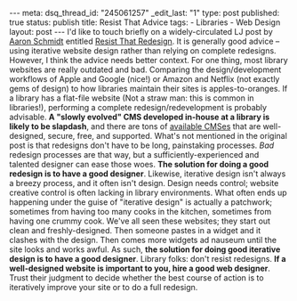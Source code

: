 --- meta: dsq_thread_id: "245061257" _edit_last: "1" type: post published: true status: publish title: Resist That Advice tags: - Libraries - Web Design layout: post --- I'd like to touch briefly on a widely-circulated LJ post by [Aaron Schmidt](http://twitter.com/walkingpaper) entitled [Resist That Redesign](http://www.libraryjournal.com/lj/communityopinion/889081-274/resist_that_redesign__the.html.csp). It is generally good advice – using iterative website design rather than relying on complete redesigns. However, I think the advice needs better context. For one thing, most library websites are really outdated and bad. Comparing the design/development workflows of Apple and Google (nice!) or Amazon and Netflix (not exactly gems of design) to how libraries maintain their sites is apples-to-oranges. If a library has a flat-file website (Not a straw man: this is common in libraries!), performing a complete redesign/redevelopment is probably advisable. **A "slowly evolved" CMS developed in-house at a library is likely to be slapdash**, and there are tons of [available CMSes](http://drupal.org/) that are well-designed, secure, free, and supported. What's not mentioned in the original post is that redesigns don't have to be long, painstaking processes. _Bad_ redesign processes are that way, but a sufficiently-experienced and talented designer can ease those woes. **The solution for doing a good redesign is to have a good designer**. Likewise, iterative design isn't always a breezy process, and it often isn't design. Design needs control; website creative control is often lacking in library environments. What often ends up happening under the guise of "iterative design" is actually a patchwork; sometimes from having too many cooks in the kitchen, sometimes from having one crummy cook. We've all seen these websites; they start out clean and freshly-designed. Then someone pastes in a widget and it clashes with the design. Then comes more widgets ad nauseum until the site looks and works awful. As such, **the solution for doing good iterative design is to have a good designer**. Library folks: don't resist redesigns. **If a well-designed website is important to you, hire a good web designer**. Trust their judgment to decide whether the best course of action is to iteratively improve your site or to do a full redesign. 

